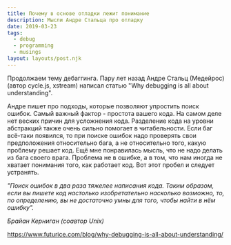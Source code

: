 ```yaml
---
title: Почему в основе отладки лежит понимание
description: Мысли Андре Стальца про отладку
date: 2019-03-23
tags:
  - debug
  - programming
  - musings
layout: layouts/post.njk
---
```

Продолжаем тему дебаггинга. Пару лет назад Андре Стальц (Медейрос) (автор cycle.js, xstream) написал статью "Why debugging is all about understanding".

Андре пишет про подходы, которые позволяют упростить поиск ошибок. Самый важный фактор - простота вашего кода. На самом деле нет веских причин для усложнения кода. Разделение кода на уровни абстракций также очень сильно помогает в читабельности. Если баг всё-таки появился, то при поиске ошибок надо проверять свои предположения относительно бага, а не относительно того, какую проблему решает код. Ещё мне понравилась мысль, что не надо делать из бага своего врага. Проблема не в ошибке, а в том, что нам иногда не хватает понимания того, как работает код. Вот этот пробел и следует устранять.

_"Поиск ошибок в два раза тяжелее написания кода. Таким образом, если вы пишете код настолько изобретательно насколько возможно, то, по определению, вы не достаточно умны для того, чтобы найти в нём ошибку"._

_Брайан Керниган (соавтор Unix)_

https://www.futurice.com/blog/why-debugging-is-all-about-understanding/ 
